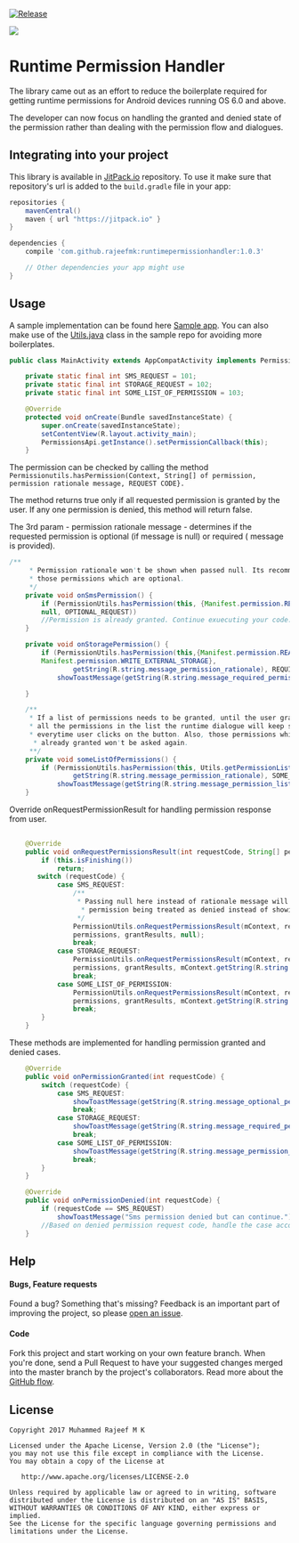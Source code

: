 [![Release](https://jitpack.io/v/rajeefmk/runtimepermissionhandler.svg)](https://jitpack.io/#rajeefmk/runtimepermissionhandler)

<a href="http://www.methodscount.com/?lib=com.github.rajeefmk%3Aruntimepermissionhandler%3A1.0.1"><img src="https://img.shields.io/badge/Size-8 KB-e91e63.svg"/></a>

# Runtime Permission Handler

The library came out as an effort to reduce the boilerplate required for getting runtime permissions for Android devices running OS 6.0 and above.

The developer can now focus on handling the granted and denied state of the permission rather than dealing with the permission flow and dialogues. 

## Integrating into your project

This library is available in [JitPack.io](https://jitpack.io/) repository.
To use it make sure that repository's url is added to the `build.gradle` file in your app:

```groovy
repositories {
    mavenCentral()
    maven { url "https://jitpack.io" }
}

dependencies {
    compile 'com.github.rajeefmk:runtimepermissionhandler:1.0.3'

    // Other dependencies your app might use
}
```
## Usage

A sample implementation can be found here [Sample app](https://github.com/rajeefmk/runtimepermissionhandler/tree/master/app).  You can also make use of the [Utils.java](https://github.com/rajeefmk/runtimepermissionhandler/blob/master/app/src/main/java/com/themvpguy/permissionsapp/Utils.java) class in the sample repo for avoiding more boilerplates.

```java
public class MainActivity extends AppCompatActivity implements PermissionsApi.PermissionCallback {

    private static final int SMS_REQUEST = 101;
    private static final int STORAGE_REQUEST = 102;
    private static final int SOME_LIST_OF_PERMISSION = 103;

    @Override
    protected void onCreate(Bundle savedInstanceState) {
        super.onCreate(savedInstanceState);
        setContentView(R.layout.activity_main);
        PermissionsApi.getInstance().setPermissionCallback(this);
    }
```
The permission can be checked by calling the method ```Permissionutils.hasPermission(Context, String[] of permission,
permission rationale message, REQUEST CODE}.```

The method returns true only if all requested permission is granted by the user. If any one permission is denied, this method will return false. 

The 3rd param - permission rationale message - determines if the requested permission is optional (if message is null) or required ( message is provided). 

```java
/**
     * Permission rationale won't be shown when passed null. Its recommended to pass null for
     * those permissions which are optional.
     */
    private void onSmsPermission() {
        if (PermissionUtils.hasPermission(this, {Manifest.permission.RECEIVE_SMS}, 
        null, OPTIONAL_REQUEST))
        //Permission is already granted. Continue exuecuting your code.
    }

    private void onStoragePermission() {
        if (PermissionUtils.hasPermission(this,{Manifest.permission.READ_EXTERNAL_STORAGE,
        Manifest.permission.WRITE_EXTERNAL_STORAGE},
                getString(R.string.message_permission_rationale), REQUIRED_REQUEST))
            showToastMessage(getString(R.string.message_required_permission_granted));

    }

    /**
     * If a list of permissions needs to be granted, until the user grants 
     * all the permissions in the list the runtime dialogue will keep showing 
     * everytime user clicks on the button. Also, those permissions which are 
      * already granted won't be asked again.
     **/
    private void someListOfPermissions() {
        if (PermissionUtils.hasPermission(this, Utils.getPermissionList(),
                getString(R.string.message_permission_rationale), SOME_LIST_OF_PERMISSION))
            showToastMessage(getString(R.string.message_permission_list_granted));
    }
```

Override onRequestPermissionResult for handling permission response from user. 
```java
   
    @Override
    public void onRequestPermissionsResult(int requestCode, String[] permissions, int[] grantResults) {
        if (this.isFinishing())
            return;
       switch (requestCode) {
            case SMS_REQUEST:
                /**
                 * Passing null here instead of rationale message will result in 
                  * permission being treated as denied instead of showing rationale message
                 */
                PermissionUtils.onRequestPermissionsResult(mContext, requestCode,
                permissions, grantResults, null);
                break;
            case STORAGE_REQUEST:
                PermissionUtils.onRequestPermissionsResult(mContext, requestCode, 
                permissions, grantResults, mContext.getString(R.string.message_permission_rationale));
                break;
            case SOME_LIST_OF_PERMISSION:
                PermissionUtils.onRequestPermissionsResult(mContext, requestCode, 
                permissions, grantResults, mContext.getString(R.string.message_permission_rationale));
                break;
        }
    }

```
These methods are implemented for handling permission granted and denied cases. 
```java
    @Override
    public void onPermissionGranted(int requestCode) {
        switch (requestCode) {
            case SMS_REQUEST:
                showToastMessage(getString(R.string.message_optional_permission_granted));
                break;
            case STORAGE_REQUEST:
                showToastMessage(getString(R.string.message_required_permission_granted));
                break;
            case SOME_LIST_OF_PERMISSION:
                showToastMessage(getString(R.string.message_permission_list_granted));
                break;
        }
    }

    @Override
    public void onPermissionDenied(int requestCode) {
        if (requestCode == SMS_REQUEST)
            showToastMessage("Sms permission denied but can continue.");
        //Based on denied permission request code, handle the case accordingly.
    }
```


## Help

#### Bugs, Feature requests
Found a bug? Something that's missing? Feedback is an important part of improving the project, so please [open an issue](https://github.com/rajeefmk/runtimepermissionhandler/issues).

#### Code
Fork this project and start working on your own feature branch. When you're done, send a Pull Request to have your suggested changes merged into the master branch by the project's collaborators. Read more about the [GitHub flow](https://guides.github.com/introduction/flow/).


License
-------

    Copyright 2017 Muhammed Rajeef M K

    Licensed under the Apache License, Version 2.0 (the "License");
    you may not use this file except in compliance with the License.
    You may obtain a copy of the License at

       http://www.apache.org/licenses/LICENSE-2.0

    Unless required by applicable law or agreed to in writing, software
    distributed under the License is distributed on an "AS IS" BASIS,
    WITHOUT WARRANTIES OR CONDITIONS OF ANY KIND, either express or implied.
    See the License for the specific language governing permissions and
    limitations under the License.
